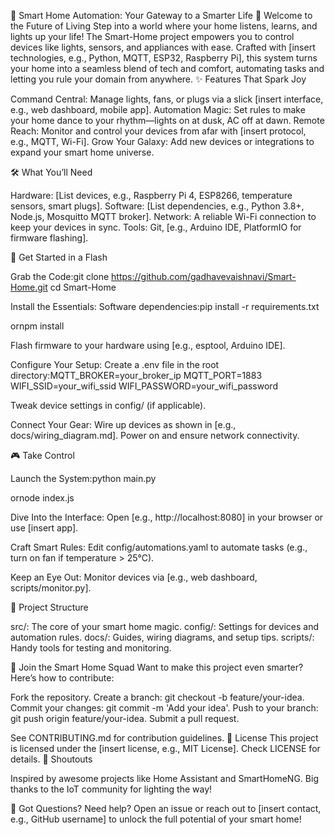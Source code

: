 🌟 Smart Home Automation: Your Gateway to a Smarter Life 🌟
Welcome to the Future of Living
Step into a world where your home listens, learns, and lights up your life! The Smart-Home project empowers you to control devices like lights, sensors, and appliances with ease. Crafted with [insert technologies, e.g., Python, MQTT, ESP32, Raspberry Pi], this system turns your home into a seamless blend of tech and comfort, automating tasks and letting you rule your domain from anywhere.
✨ Features That Spark Joy

Command Central: Manage lights, fans, or plugs via a slick [insert interface, e.g., web dashboard, mobile app].
Automation Magic: Set rules to make your home dance to your rhythm—lights on at dusk, AC off at dawn.
Remote Reach: Monitor and control your devices from afar with [insert protocol, e.g., MQTT, Wi-Fi].
Grow Your Galaxy: Add new devices or integrations to expand your smart home universe.

🛠️ What You’ll Need

Hardware: [List devices, e.g., Raspberry Pi 4, ESP8266, temperature sensors, smart plugs].
Software: [List dependencies, e.g., Python 3.8+, Node.js, Mosquitto MQTT broker].
Network: A reliable Wi-Fi connection to keep your devices in sync.
Tools: Git, [e.g., Arduino IDE, PlatformIO for firmware flashing].

🚀 Get Started in a Flash

Grab the Code:git clone https://github.com/gadhavevaishnavi/Smart-Home.git
cd Smart-Home


Install the Essentials:
Software dependencies:pip install -r requirements.txt

ornpm install


Flash firmware to your hardware using [e.g., esptool, Arduino IDE].


Configure Your Setup:
Create a .env file in the root directory:MQTT_BROKER=your_broker_ip
MQTT_PORT=1883
WIFI_SSID=your_wifi_ssid
WIFI_PASSWORD=your_wifi_password


Tweak device settings in config/ (if applicable).


Connect Your Gear:
Wire up devices as shown in [e.g., docs/wiring_diagram.md].
Power on and ensure network connectivity.



🎮 Take Control

Launch the System:python main.py

ornode index.js


Dive Into the Interface:
Open [e.g., http://localhost:8080] in your browser or use [insert app].


Craft Smart Rules:
Edit config/automations.yaml to automate tasks (e.g., turn on fan if temperature > 25°C).


Keep an Eye Out:
Monitor devices via [e.g., web dashboard, scripts/monitor.py].



📂 Project Structure

src/: The core of your smart home magic.
config/: Settings for devices and automation rules.
docs/: Guides, wiring diagrams, and setup tips.
scripts/: Handy tools for testing and monitoring.

🤝 Join the Smart Home Squad
Want to make this project even smarter? Here’s how to contribute:

Fork the repository.
Create a branch: git checkout -b feature/your-idea.
Commit your changes: git commit -m 'Add your idea'.
Push to your branch: git push origin feature/your-idea.
Submit a pull request.

See CONTRIBUTING.md for contribution guidelines.
📜 License
This project is licensed under the [insert license, e.g., MIT License]. Check LICENSE for details.
🌈 Shoutouts

Inspired by awesome projects like Home Assistant and SmartHomeNG.
Big thanks to the IoT community for lighting the way!

📡 Got Questions?
Need help? Open an issue or reach out to [insert contact, e.g., GitHub username] to unlock the full potential of your smart home!
